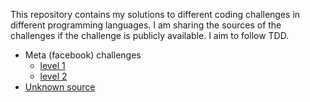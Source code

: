 This repository contains my solutions to different coding challenges in different programming languages. I am sharing the sources of the challenges if the challenge is publicly available. I aim to follow TDD.

- Meta (facebook) challenges
  - [level 1](https://github.com/hodigabi/practices/tree/main/facebookCodingPuzzles/Level1)
  - [level 2](https://github.com/hodigabi/practices/tree/main/facebookCodingPuzzles/level2)
- [Unknown source](https://github.com/hodigabi/practices/tree/main/codingPuzzles/splitStringBySpaces)
